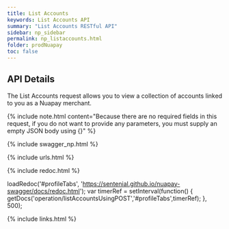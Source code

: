 ```yaml
---
title: List Accounts
keywords: List Accounts API
summary: "List Accounts RESTful API"
sidebar: np_sidebar
permalink: np_listaccounts.html
folder: prodNuapay
toc: false
---
```


## API Details

The List Accounts request allows you to view a collection of accounts linked to you as a Nuapay merchant.

{% include note.html content="Because there are no required fields in this request, if you do not want to provide any parameters, you must supply an empty JSON body using {}" %}

{% include swagger_np.html %}

{% include urls.html %}


<ul id="profileTabs" class="nav nav-tabs">
    
   
</ul>
   
{% include redoc.html %}
   
loadRedoc('#profileTabs', 'https://sentenial.github.io/nuapay-swagger/docs/redoc.html');
var timerRef = setInterval(function() { getDocs('operation/listAccountsUsingPOST','#profileTabs',timerRef); }, 500);


</script>


<div id="mydiv"></div>
</div>
</div>


{% include links.html %}
